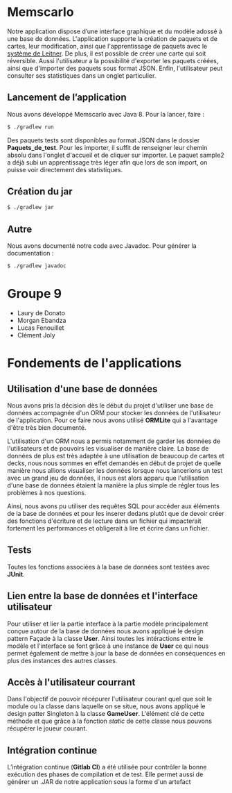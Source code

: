 # Memscarlo

Notre application dispose d’une interface graphique et du modèle
adossé à une base de données. L'application supporte la création de 
paquets et de cartes, leur modification, ainsi que l'apprentissage de paquets avec le 
[système de Leitner](https://fr.wikipedia.org/wiki/Syst%C3%A8me_Leitner). 
De plus, il est possible de créer une carte qui soit réversible. Aussi l'utilisateur a la possibilité d'exporter les paquets créées, ainsi que d'importer des paquets sous format JSON.
Enfin, l'utilisateur peut consulter ses statistiques dans un onglet particulier.



## Lancement de l’application

Nous avons développé Memscarlo avec Java 8. Pour la lancer, faire :

``` sh
$ ./gradlew run
```

Des paquets tests sont disponibles au format JSON dans le dossier **Paquets_de_test**. Pour les importer, il suffit de renseigner leur chemin absolu dans l'onglet d'accueil et de cliquer sur importer.
Le paquet sample2 a déjà subi un apprentissage très léger afin que lors de son import, on puisse voir directement des statistiques.

## Création du jar

``` sh
$ ./gradlew jar
```

## Autre

Nous avons documenté notre code avec Javadoc. Pour générer la documentation :

``` sh
$ ./gradlew javadoc
```

# Groupe 9
- Laury de Donato
- Morgan Ebandza
- Lucas Fenouillet
- Clément Joly

# Fondements de l'applications

## Utilisation d'une base de données

Nous avons pris la décision dès le début du projet d'utiliser une base de données accompagnée d'un ORM pour stocker les données de l'utilisateur de l'application. Pour ce faire nous avons utilisé **ORMLite** qui a l'avantage d'être très bien documenté.

L'utilisation d'un ORM nous a permis notamment de garder les données de l'utilisateurs et de pouvoirs les visualiser de manière claire. La base de données de plus est très adaptée à une utilisation de beaucoup de cartes et decks, nous nous sommes en effet demandés en début de projet de quelle manière nous allions visualiser les données lorsque nous lancerions un test avec un grand jeu de données, il nous est alors apparu que l'utilisation d'une base de données étaient la manière la plus simple de régler tous les problèmes à nos questions.

Ainsi, nous avons pu utiliser des requêtes SQL pour accéder aux éléments de la base de données et pour les inserer dedans plutôt que de devoir créer des fonctions d'écriture et de lecture dans  un fichier qui impacterait fortement les performances et obligerait à lire et écrire dans un fichier.

## Tests 

Toutes les fonctions associées à la base de données sont testées avec **JUnit**.

## Lien entre la base de données et l'interface utilisateur

Pour utiliser et lier la partie interface à la partie modèle principalement conçue autour de la base de données nous avons appliqué le design pattern Façade à la classe **User**. Ainsi toutes les intéractions entre le modèle et l'interface se font grâce à une instance de **User** ce qui nous permet également de mettre à jour la base de données en conséquences en plus des instances des autres classes.

## Accès à l'utilisateur courrant

Dans l'objectif de pouvoir récépurer l'utilisateur courant quel que soit le module ou la classe dans laquelle on se situe, nous avons appliqué le design patter Singleton à la classe **GameUser**. L'élément clé de cette méthode et que grâce à la fonction *static* de cette classe nous pouvons récupérer le joueur courant. 

## Intégration continue 

L’intégration continue (**Gitlab CI**) a été utilisée pour contrôler la bonne exécution des phases de compilation et de test. Elle permet aussi de générer un .JAR de notre application sous la forme d'un artefact



